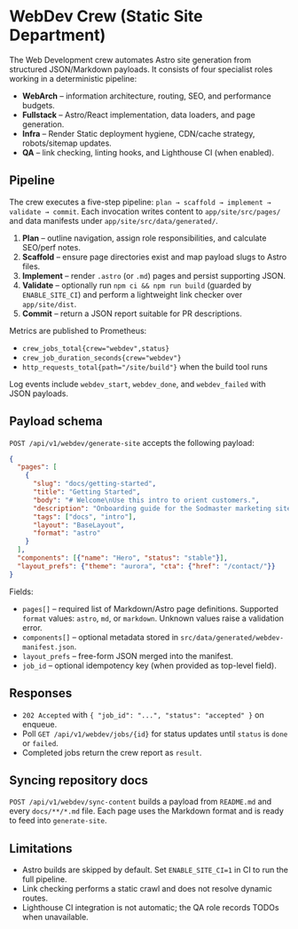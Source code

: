 # WebDev Crew (Static Site Department)

The Web Development crew automates Astro site generation from structured JSON/Markdown payloads.
It consists of four specialist roles working in a deterministic pipeline:

- **WebArch** – information architecture, routing, SEO, and performance budgets.
- **Fullstack** – Astro/React implementation, data loaders, and page generation.
- **Infra** – Render Static deployment hygiene, CDN/cache strategy, robots/sitemap updates.
- **QA** – link checking, linting hooks, and Lighthouse CI (when enabled).

## Pipeline

The crew executes a five-step pipeline: `plan → scaffold → implement → validate → commit`.
Each invocation writes content to `app/site/src/pages/` and data manifests under
`app/site/src/data/generated/`.

1. **Plan** – outline navigation, assign role responsibilities, and calculate SEO/perf notes.
2. **Scaffold** – ensure page directories exist and map payload slugs to Astro files.
3. **Implement** – render `.astro` (or `.md`) pages and persist supporting JSON.
4. **Validate** – optionally run `npm ci && npm run build` (guarded by `ENABLE_SITE_CI`) and
   perform a lightweight link checker over `app/site/dist`.
5. **Commit** – return a JSON report suitable for PR descriptions.

Metrics are published to Prometheus:

- `crew_jobs_total{crew="webdev",status}`
- `crew_job_duration_seconds{crew="webdev"}`
- `http_requests_total{path="/site/build"}` when the build tool runs

Log events include `webdev_start`, `webdev_done`, and `webdev_failed` with JSON payloads.

## Payload schema

`POST /api/v1/webdev/generate-site` accepts the following payload:

```json
{
  "pages": [
    {
      "slug": "docs/getting-started",
      "title": "Getting Started",
      "body": "# Welcome\nUse this intro to orient customers.",
      "description": "Onboarding guide for the Sodmaster marketing site.",
      "tags": ["docs", "intro"],
      "layout": "BaseLayout",
      "format": "astro"
    }
  ],
  "components": [{"name": "Hero", "status": "stable"}],
  "layout_prefs": {"theme": "aurora", "cta": {"href": "/contact/"}}
}
```

Fields:

- `pages[]` – required list of Markdown/Astro page definitions. Supported `format` values:
  `astro`, `md`, or `markdown`. Unknown values raise a validation error.
- `components[]` – optional metadata stored in `src/data/generated/webdev-manifest.json`.
- `layout_prefs` – free-form JSON merged into the manifest.
- `job_id` – optional idempotency key (when provided as top-level field).

## Responses

- `202 Accepted` with `{ "job_id": "...", "status": "accepted" }` on enqueue.
- Poll `GET /api/v1/webdev/jobs/{id}` for status updates until `status` is `done` or `failed`.
- Completed jobs return the crew report as `result`.

## Syncing repository docs

`POST /api/v1/webdev/sync-content` builds a payload from `README.md` and every `docs/**/*.md`
file. Each page uses the Markdown format and is ready to feed into `generate-site`.

## Limitations

- Astro builds are skipped by default. Set `ENABLE_SITE_CI=1` in CI to run the full pipeline.
- Link checking performs a static crawl and does not resolve dynamic routes.
- Lighthouse CI integration is not automatic; the QA role records TODOs when unavailable.

